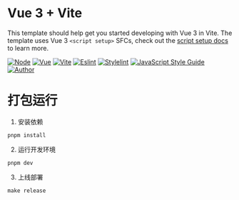 

# Vue 3 + Vite

This template should help get you started developing with Vue 3 in Vite. The template uses Vue 3 `<script setup>` SFCs, check out the [script setup docs](https://v3.vuejs.org/api/sfc-script-setup.html#sfc-script-setup) to learn more.

<!-- [![Node.js CI](https://github.com/611803/vite/actions/workflows/deploy.yml/badge.svg)](https://github.com/611803/vite/actions/workflows/deploy.yml) -->
[![Node](https://img.shields.io/node/v/vite.svg)](https://nodejs.org/en/about/releases)
[![Vue](https://img.shields.io/badge/vue3-3.2.25-brightgreen.svg)](https://v3.vuejs.org/)
[![Vite](https://img.shields.io/badge/vite-2.7.7-brightgreen.svg)](https://vitejs.dev/)
[![Eslint](https://img.shields.io/badge/eslint-v7.32.0-informational.svg)](https://www.npmjs.com/package/eslint)
[![Stylelint](https://img.shields.io/badge/stylelint-v14.2.0-informational.svg)](https://www.npmjs.com/package/stylelint)
[![JavaScript Style Guide](https://img.shields.io/badge/code_style-standard-informational.svg)](https://github.com/standard/standard/blob/master/docs/README-zhcn.md)
[![Author](https://img.shields.io/badge/author-Archer-orange.svg)](https://github.com/ArcheWeb)

# 打包运行
1. 安装依赖
```
pnpm install
```
2. 运行开发环境
```
pnpm dev
```
3. 上线部署
```
make release
```
